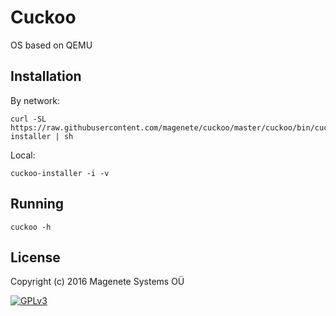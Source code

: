 Cuckoo
=========

OS based on QEMU


Installation
------------

By network:

    curl -SL https://raw.githubusercontent.com/magenete/cuckoo/master/cuckoo/bin/cuckoo-installer | sh

Local:

    cuckoo-installer -i -v


Running
------------

    cuckoo -h


License
-------

Copyright (c) 2016 Magenete Systems OÜ

[![GPLv3](http://www.gnu.org/graphics/gplv3-88x31.png)](http://www.gnu.org/licenses/gpl-3.0.txt)
